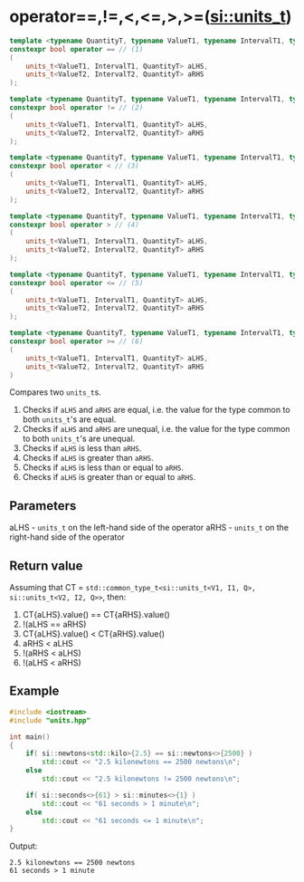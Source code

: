 # operator==,!=,<,<=,>,>=([si::units_t](units_t.md))

```c++
template <typename QuantityT, typename ValueT1, typename IntervalT1, typename ValueT2, typename IntervalT2>
constexpr bool operator == // (1)
(
    units_t<ValueT1, IntervalT1, QuantityT> aLHS,
    units_t<ValueT2, IntervalT2, QuantityT> aRHS
);

template <typename QuantityT, typename ValueT1, typename IntervalT1, typename ValueT2, typename IntervalT2>
constexpr bool operator != // (2)
(
    units_t<ValueT1, IntervalT1, QuantityT> aLHS,
    units_t<ValueT2, IntervalT2, QuantityT> aRHS
);

template <typename QuantityT, typename ValueT1, typename IntervalT1, typename ValueT2, typename IntervalT2>
constexpr bool operator < // (3)
(
    units_t<ValueT1, IntervalT1, QuantityT> aLHS,
    units_t<ValueT2, IntervalT2, QuantityT> aRHS
);

template <typename QuantityT, typename ValueT1, typename IntervalT1, typename ValueT2, typename IntervalT2>
constexpr bool operator > // (4)
(
    units_t<ValueT1, IntervalT1, QuantityT> aLHS,
    units_t<ValueT2, IntervalT2, QuantityT> aRHS
);

template <typename QuantityT, typename ValueT1, typename IntervalT1, typename ValueT2, typename IntervalT2>
constexpr bool operator <= // (5)
(
    units_t<ValueT1, IntervalT1, QuantityT> aLHS,
    units_t<ValueT2, IntervalT2, QuantityT> aRHS
);

template <typename QuantityT, typename ValueT1, typename IntervalT1, typename ValueT2, typename IntervalT2>
constexpr bool operator >= // (6)
(
    units_t<ValueT1, IntervalT1, QuantityT> aLHS,
    units_t<ValueT2, IntervalT2, QuantityT> aRHS
)
```

Compares two `units_t`s.
1. Checks if `aLHS` and `aRHS` are equal, i.e. the value for the type common to both `units_t`'s are equal.
1. Checks if `aLHS` and `aRHS` are unequal, i.e. the value for the type common to both `units_t`'s are unequal.
1. Checks if `aLHS` is less than `aRHS`.
1. Checks if `aLHS` is greater than `aRHS`.
1. Checks if `aLHS` is less than or equal to `aRHS`.
1. Checks if `aLHS` is greater than or equal to `aRHS`.

## Parameters
aLHS - `units_t` on the left-hand side of the operator
aRHS - `units_t` on the right-hand side of the operator

## Return value
Assuming that CT = `std::common_type_t<si::units_t<V1, I1, Q>, si::units_t<V2, I2, Q>>`, then:
1. CT{aLHS}.value() == CT{aRHS}.value()
1. !(aLHS == aRHS)
1. CT{aLHS}.value() < CT{aRHS}.value()
1. aRHS < aLHS
1. !(aRHS < aLHS)
1. !(aLHS < aRHS)

## Example
```c++
#include <iostream>
#include "units.hpp"

int main()
{
    if( si::newtons<std::kilo>{2.5} == si::newtons<>{2500} )
        std::cout << "2.5 kilonewtons == 2500 newtons\n";
    else
        std::cout << "2.5 kilonewtons != 2500 newtons\n";

    if( si::seconds<>{61} > si::minutes<>{1} )
        std::cout << "61 seconds > 1 minute\n";
    else
        std::cout << "61 seconds <= 1 minute\n";
}
```
Output:
```
2.5 kilonewtons == 2500 newtons
61 seconds > 1 minute
```
